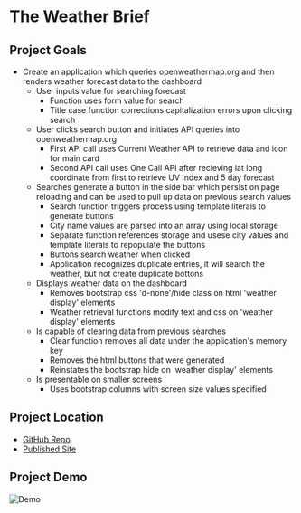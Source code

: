 # The Weather Brief

## Project Goals

* Create an application which queries openweathermap.org and then renders weather forecast data to the dashboard
    * User inputs value for searching forecast
        * Function uses form value for search
        * Title case function corrections capitalization errors upon clicking search
    * User clicks search button and initiates API queries into openweathermap.org
        * First API call uses Current Weather API to retrieve data and icon for main card
        * Second API call uses One Call API after recieving lat long coordinate from first to retrieve UV Index and 5 day forecast
    * Searches generate a button in the side bar which persist on page reloading and can be used to pull up data on previous search values
        * Search function triggers process using template literals to generate buttons
        * City name values are parsed into an array using local storage
        * Separate function references storage and usese city values and template literals to repopulate the buttons
        * Buttons search weather when clicked
        * Application recognizes duplicate entries, it will search the weather, but not create duplicate bottons
    * Displays weather data on the dashboard
        * Removes bootstrap css 'd-none'/hide class on html 'weather display' elements
        * Weather retrieval functions modify text and css on 'weather display' elements
    * Is capable of clearing data from previous searches
        * Clear function removes all data under the application's memory key
        * Removes the html buttons that were generated
        * Reinstates the bootstrap hide on 'weather display' elements
    * Is presentable on smaller screens
        * Uses bootstrap columns with screen size values specified

## Project Location

* [GitHub Repo](https://github.com/Gavin867/06-weather-dashboard)
* [Published Site](https://gavin867.github.io/06-weather-dashboard/)

## Project Demo

![Demo](https://github.com/Gavin867/06-weather-dashboard/blob/main/Assets/Images/wd-demo-1200px.gif)